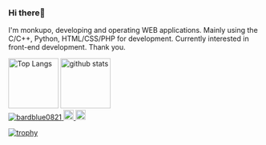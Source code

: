 ### Hi there👋
I'm monkupo, developing and operating WEB applications.
Mainly using the C/C++, Python, HTML/CSS/PHP for development.
Currently interested in front-end development.
Thank you.

<p align="left">
  <img alt="Top Langs" height="100px" src="https://github-readme-stats.vercel.app/api/top-langs/?username=bardblue0821&theme=tokyonight" />
  <img alt="github stats" height="100px" src="https://github-readme-stats.vercel.app/api?username=bardblue0821&theme=tokyonight&show_icons=true" />
  <br>
  <a href="https://github.com/yutkat/yutkat/">
    <img src="https://komarev.com/ghpvc/?username=bardblue0821" alt="bardblue0821" />
  </a>
  <a href="http://twitter.com/monkupo">
    <img height="20" src="https://img.shields.io/twitter/follow/monkupo?label=Twitter&logo=twitter&style=flat" />
  </a>
  <a href="https://github.com/bardblue0821">
    <img height="20" src="https://img.shields.io/github/followers/bardblue0821?label=follow&logo=github&style=flat" />
  </a>
</p>

[![trophy](https://github-profile-trophy.vercel.app/?username=bardblue0821&theme=tokyonight&column=7)](https://github.com/ryo-ma/github-profile-trophy)
